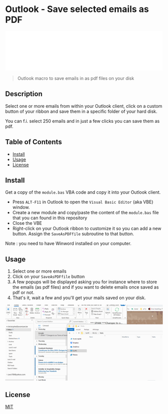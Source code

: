 # Outlook - Save selected emails as PDF

![Banner](./banner.svg)

> Outlook macro to save emails in as pdf files on your disk

## Description

Select one or more emails from within your Outlook client, click on a custom button of your ribbon and save them in a specific folder of your hard disk.

You can f.i. select 250 emails and in just a few clicks you can save them as pdf.

## Table of Contents

- [Install](#install)
- [Usage](#usage)
- [License](#license)

## Install

Get a copy of the `module.bas` VBA code and copy it into your Outlook client.

- Press `ALT-F11` in Outlook to open the `Visual Basic Editor` (aka VBE) window.
- Create a new module and copy/paste the content of the `module.bas` file that you can found in this repository
- Close the VBE
- Right-click on your Outlook ribbon to customize it so you can add a new button. Assign the `SaveAsPDFfile` subroutine to that button.

Note : you need to have Winword installed on your computer.

## Usage

1. Select one or more emails
2. Click on your `SaveAsPDFfile` button
3. A few popups will be displayed asking you for instance where to store the emails (as pdf files) and if you want to delete emails once saved as pdf or not.
4. That's it, wait a few and you'll get your mails saved on your disk.

![](images/demo.gif)

## License

[MIT](LICENSE)
